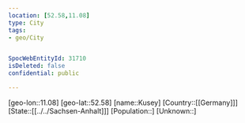 ```yaml
---
location: [52.58,11.08]
type: City
tags:
- geo/City


SpocWebEntityId: 31710
isDeleted: false
confidential: public

---
```

[geo-lon::11.08]
[geo-lat::52.58]
[name::Kusey]
[Country::[[Germany]]]
[State::[[../../Sachsen-Anhalt]]]
[Population::]
[Unknown::]

